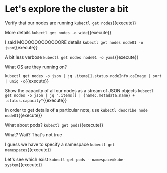 # Let's explore the cluster a bit

Verify that our nodes are running `kubectl get nodes`{{execute}}

More details `kubectl get nodes -o wide`{{execute}}

I said MOOOOOOOOOOOORE details `kubectl get nodes node01 -o json`{{execute}}

A bit less verbose `kubectl get nodes node01 -o yaml`{{execute}}

What OS are they running on?

`kubectl get nodes -o json | jq .items[].status.nodeInfo.osImage | sort | uniq -c`{{execute}}

Show the capacity of all our nodes as a stream of JSON objects
`kubectl get nodes -o json | jq ".items[] | {name:.metadata.name} + .status.capacity"`{{execute}}

In order to get details of a particular note, use `kubectl describe node node01`{{execute}}

What about pods?
`kubectl get pods`{{execute}}

What? Wait? That's not true

I guess we have to specify a namespace 
`kubectl get namespaces`{{execute}}

Let's see which exist
`kubectl get pods --namespace=kube-system`{{execute}}

